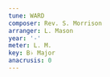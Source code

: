 ```yaml
---
tune: WARD
composer: Rev. S. Morrison
arranger: L. Mason
year: '-'
meter: L. M.
key: B♭ Major
anacrusis: 0
---
```

